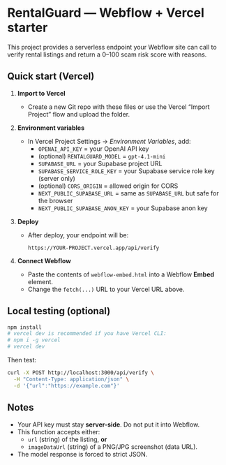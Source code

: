 # RentalGuard — Webflow + Vercel starter

This project provides a serverless endpoint your Webflow site can call to verify rental listings and return a 0–100 scam risk score with reasons.

## Quick start (Vercel)

1. **Import to Vercel**
   - Create a new Git repo with these files or use the Vercel “Import Project” flow and upload the folder.

2. **Environment variables**
   - In Vercel Project Settings → *Environment Variables*, add:
     - `OPENAI_API_KEY` = your OpenAI API key
     - (optional) `RENTALGUARD_MODEL` = `gpt-4.1-mini`
     - `SUPABASE_URL` = your Supabase project URL
     - `SUPABASE_SERVICE_ROLE_KEY` = your Supabase service role key (server only)
     - (optional) `CORS_ORIGIN` = allowed origin for CORS
     - `NEXT_PUBLIC_SUPABASE_URL` = same as `SUPABASE_URL` but safe for the browser
     - `NEXT_PUBLIC_SUPABASE_ANON_KEY` = your Supabase anon key

3. **Deploy**
   - After deploy, your endpoint will be:
     ```
     https://YOUR-PROJECT.vercel.app/api/verify
     ```

4. **Connect Webflow**
   - Paste the contents of `webflow-embed.html` into a Webflow **Embed** element.
   - Change the `fetch(...)` URL to your Vercel URL above.

## Local testing (optional)

```bash
npm install
# vercel dev is recommended if you have Vercel CLI:
# npm i -g vercel
# vercel dev
```

Then test:
```bash
curl -X POST http://localhost:3000/api/verify \
  -H "Content-Type: application/json" \
  -d '{"url":"https://example.com"}'
```

## Notes
- Your API key must stay **server-side**. Do not put it into Webflow.
- This function accepts either:
  - `url` (string) of the listing, **or**
  - `imageDataUrl` (string) of a PNG/JPG screenshot (data URL).
- The model response is forced to strict JSON.
